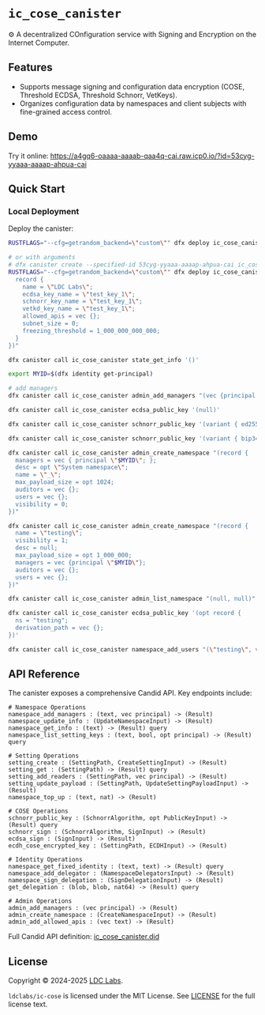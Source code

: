 # `ic_cose_canister`
⚙️ A decentralized COnfiguration service with Signing and Encryption on the Internet Computer.

## Features

- Supports message signing and configuration data encryption (COSE, Threshold ECDSA, Threshold Schnorr, VetKeys).
- Organizes configuration data by namespaces and client subjects with fine-grained access control.

## Demo

Try it online: https://a4gq6-oaaaa-aaaab-qaa4q-cai.raw.icp0.io/?id=53cyg-yyaaa-aaaap-ahpua-cai

## Quick Start

### Local Deployment

Deploy the canister:
```bash
RUSTFLAGS="--cfg=getrandom_backend=\"custom\"" dfx deploy ic_cose_canister

# or with arguments
# dfx canister create --specified-id 53cyg-yyaaa-aaaap-ahpua-cai ic_cose_canister
RUSTFLAGS="--cfg=getrandom_backend=\"custom\"" dfx deploy ic_cose_canister --argument "(opt variant {Init =
  record {
    name = \"LDC Labs\";
    ecdsa_key_name = \"test_key_1\";
    schnorr_key_name = \"test_key_1\";
    vetkd_key_name = \"test_key_1\";
    allowed_apis = vec {};
    subnet_size = 0;
    freezing_threshold = 1_000_000_000_000;
  }
})"

dfx canister call ic_cose_canister state_get_info '()'

export MYID=$(dfx identity get-principal)

# add managers
dfx canister call ic_cose_canister admin_add_managers "(vec {principal \"$MYID\"})"

dfx canister call ic_cose_canister ecdsa_public_key '(null)'

dfx canister call ic_cose_canister schnorr_public_key '(variant { ed25519 }, null)'

dfx canister call ic_cose_canister schnorr_public_key '(variant { bip340secp256k1 }, null)'

dfx canister call ic_cose_canister admin_create_namespace "(record {
  managers = vec { principal \"$MYID\"; };
  desc = opt \"System namespace\";
  name = \"_\";
  max_payload_size = opt 1024;
  auditors = vec {};
  users = vec {};
  visibility = 0;
})"

dfx canister call ic_cose_canister admin_create_namespace "(record {
  name = \"testing\";
  visibility = 1;
  desc = null;
  max_payload_size = opt 1_000_000;
  managers = vec {principal \"$MYID\"};
  auditors = vec {};
  users = vec {};
})"

dfx canister call ic_cose_canister admin_list_namespace "(null, null)"

dfx canister call ic_cose_canister ecdsa_public_key '(opt record {
  ns = "testing";
  derivation_path = vec {};
})'

dfx canister call ic_cose_canister namespace_add_users "(\"testing\", vec {principal \"hpudd-yqaaa-aaaap-ahnbq-cai\"})"
```

## API Reference

The canister exposes a comprehensive Candid API. Key endpoints include:

```candid
# Namespace Operations
namespace_add_managers : (text, vec principal) -> (Result)
namespace_update_info : (UpdateNamespaceInput) -> (Result)
namespace_get_info : (text) -> (Result) query
namespace_list_setting_keys : (text, bool, opt principal) -> (Result) query

# Setting Operations
setting_create : (SettingPath, CreateSettingInput) -> (Result)
setting_get : (SettingPath) -> (Result) query
setting_add_readers : (SettingPath, vec principal) -> (Result)
setting_update_payload : (SettingPath, UpdateSettingPayloadInput) -> (Result)
namespace_top_up : (text, nat) -> (Result)

# COSE Operations
schnorr_public_key : (SchnorrAlgorithm, opt PublicKeyInput) -> (Result) query
schnorr_sign : (SchnorrAlgorithm, SignInput) -> (Result)
ecdsa_sign : (SignInput) -> (Result)
ecdh_cose_encrypted_key : (SettingPath, ECDHInput) -> (Result)

# Identity Operations
namespace_get_fixed_identity : (text, text) -> (Result) query
namespace_add_delegator : (NamespaceDelegatorsInput) -> (Result)
namespace_sign_delegation : (SignDelegationInput) -> (Result)
get_delegation : (blob, blob, nat64) -> (Result) query

# Admin Operations
admin_add_managers : (vec principal) -> (Result)
admin_create_namespace : (CreateNamespaceInput) -> (Result)
admin_add_allowed_apis : (vec text) -> (Result)
```

Full Candid API definition: [ic_cose_canister.did](https://github.com/ldclabs/ic-cose/tree/main/src/ic_cose_canister/ic_cose_canister.did)

## License
Copyright © 2024-2025 [LDC Labs](https://github.com/ldclabs).

`ldclabs/ic-cose` is licensed under the MIT License. See [LICENSE](../../LICENSE-MIT) for the full license text.
